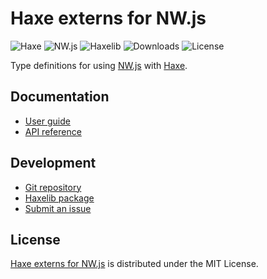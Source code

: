 # Haxe externs for NW.js
![Haxe](https://badgen.net/badge/haxe/%3E%3D4.1.0/green) ![NW.js](https://badgen.net/badge/nwjs/%3E%3D0.48.0/green) ![Haxelib](https://badgen.net/haxelib/v/nwjs) ![Downloads](https://badgen.net/haxelib/d/nwjs) ![License](https://badgen.net/badge/license/MIT/blue)

Type definitions for using [NW.js](https://nwjs.io) with [Haxe](https://haxe.org).

## Documentation
- [User guide](https://docs.belin.io/nwjs.hx)
- [API reference](https://api.belin.io/nwjs.hx)

## Development
- [Git repository](https://git.belin.io/cedx/nwjs.hx)
- [Haxelib package](https://lib.haxe.org/p/nwjs)
- [Submit an issue](https://git.belin.io/cedx/nwjs.hx/issues)

## License
[Haxe externs for NW.js](https://docs.belin.io/nwjs.hx) is distributed under the MIT License.

